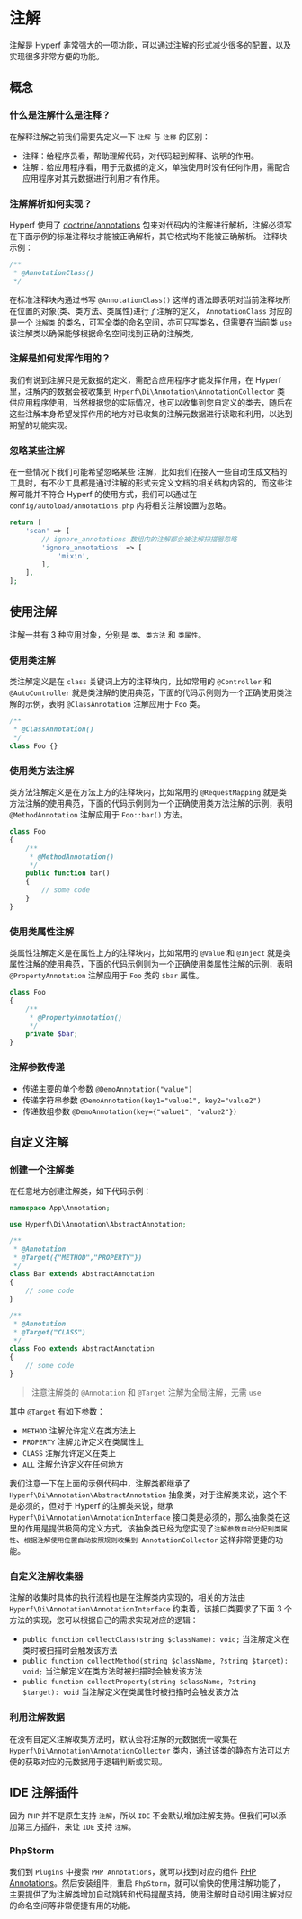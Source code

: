# 注解

注解是 Hyperf 非常强大的一项功能，可以通过注解的形式减少很多的配置，以及实现很多非常方便的功能。

## 概念

### 什么是注解什么是注释？

在解释注解之前我们需要先定义一下 `注解` 与 `注释` 的区别：   
- 注释：给程序员看，帮助理解代码，对代码起到解释、说明的作用。
- 注解：给应用程序看，用于元数据的定义，单独使用时没有任何作用，需配合应用程序对其元数据进行利用才有作用。

### 注解解析如何实现？

Hyperf 使用了 [doctrine/annotations](https://github.com/doctrine/annotations) 包来对代码内的注解进行解析，注解必须写在下面示例的标准注释块才能被正确解析，其它格式均不能被正确解析。
注释块示例：
```php
/**
 * @AnnotationClass()
 */
```
在标准注释块内通过书写 `@AnnotationClass()` 这样的语法即表明对当前注释块所在位置的对象(类、类方法、类属性)进行了注解的定义， `AnnotationClass` 对应的是一个 `注解类` 的类名，可写全类的命名空间，亦可只写类名，但需要在当前类 `use` 该注解类以确保能够根据命名空间找到正确的注解类。

### 注解是如何发挥作用的？

我们有说到注解只是元数据的定义，需配合应用程序才能发挥作用，在 Hyperf 里，注解内的数据会被收集到 `Hyperf\Di\Annotation\AnnotationCollector` 类供应用程序使用，当然根据您的实际情况，也可以收集到您自定义的类去，随后在这些注解本身希望发挥作用的地方对已收集的注解元数据进行读取和利用，以达到期望的功能实现。

### 忽略某些注解

在一些情况下我们可能希望忽略某些 注解，比如我们在接入一些自动生成文档的工具时，有不少工具都是通过注解的形式去定义文档的相关结构内容的，而这些注解可能并不符合 Hyperf 的使用方式，我们可以通过在 `config/autoload/annotations.php` 内将相关注解设置为忽略。

```php
return [
    'scan' => [
        // ignore_annotations 数组内的注解都会被注解扫描器忽略
        'ignore_annotations' => [
            'mixin',
        ],
    ],
];
```

## 使用注解

注解一共有 3 种应用对象，分别是 `类`、`类方法` 和 `类属性`。

### 使用类注解

类注解定义是在 `class` 关键词上方的注释块内，比如常用的 `@Controller` 和 `@AutoController` 就是类注解的使用典范，下面的代码示例则为一个正确使用类注解的示例，表明 `@ClassAnnotation` 注解应用于 `Foo` 类。   
```php
/**
 * @ClassAnnotation()
 */
class Foo {}
```

### 使用类方法注解

类方法注解定义是在方法上方的注释块内，比如常用的 `@RequestMapping` 就是类方法注解的使用典范，下面的代码示例则为一个正确使用类方法注解的示例，表明 `@MethodAnnotation` 注解应用于 `Foo::bar()` 方法。   
```php
class Foo
{
    /**
     * @MethodAnnotation()
     */
    public function bar()
    {
        // some code
    }
}
```

### 使用类属性注解

类属性注解定义是在属性上方的注释块内，比如常用的 `@Value` 和 `@Inject` 就是类属性注解的使用典范，下面的代码示例则为一个正确使用类属性注解的示例，表明 `@PropertyAnnotation` 注解应用于 `Foo` 类的 `$bar` 属性。   
```php
class Foo
{
    /**
     * @PropertyAnnotation()
     */
    private $bar;
}
```

### 注解参数传递

- 传递主要的单个参数 `@DemoAnnotation("value")`
- 传递字符串参数 `@DemoAnnotation(key1="value1", key2="value2")`
- 传递数组参数 `@DemoAnnotation(key={"value1", "value2"})`

## 自定义注解

### 创建一个注解类

在任意地方创建注解类，如下代码示例：    

```php
namespace App\Annotation;

use Hyperf\Di\Annotation\AbstractAnnotation;

/**
 * @Annotation
 * @Target({"METHOD","PROPERTY"})
 */
class Bar extends AbstractAnnotation
{
    // some code
}

/**
 * @Annotation
 * @Target("CLASS")
 */
class Foo extends AbstractAnnotation
{
    // some code
}
```

> 注意注解类的 `@Annotation` 和 `@Target` 注解为全局注解，无需 `use` 

其中 `@Target` 有如下参数：   
- `METHOD` 注解允许定义在类方法上
- `PROPERTY` 注解允许定义在类属性上
- `CLASS` 注解允许定义在类上
- `ALL` 注解允许定义在任何地方

我们注意一下在上面的示例代码中，注解类都继承了 `Hyperf\Di\Annotation\AbstractAnnotation` 抽象类，对于注解类来说，这个不是必须的，但对于 Hyperf 的注解类来说，继承 `Hyperf\Di\Annotation\AnnotationInterface` 接口类是必须的，那么抽象类在这里的作用是提供极简的定义方式，该抽象类已经为您实现了`注解参数自动分配到类属性`、`根据注解使用位置自动按照规则收集到 AnnotationCollector` 这样非常便捷的功能。

### 自定义注解收集器

注解的收集时具体的执行流程也是在注解类内实现的，相关的方法由 `Hyperf\Di\Annotation\AnnotationInterface` 约束着，该接口类要求了下面 3 个方法的实现，您可以根据自己的需求实现对应的逻辑：

- `public function collectClass(string $className): void;` 当注解定义在类时被扫描时会触发该方法
- `public function collectMethod(string $className, ?string $target): void;` 当注解定义在类方法时被扫描时会触发该方法
- `public function collectProperty(string $className, ?string $target): void` 当注解定义在类属性时被扫描时会触发该方法

### 利用注解数据

在没有自定义注解收集方法时，默认会将注解的元数据统一收集在 `Hyperf\Di\Annotation\AnnotationCollector` 类内，通过该类的静态方法可以方便的获取对应的元数据用于逻辑判断或实现。

## IDE 注解插件

因为 `PHP` 并不是原生支持 `注解`，所以 `IDE` 不会默认增加注解支持。但我们可以添加第三方插件，来让 `IDE` 支持 `注解`。

### PhpStorm

我们到 `Plugins` 中搜索 `PHP Annotations`，就可以找到对应的组件 [PHP Annotations](https://github.com/Haehnchen/idea-php-annotation-plugin)。然后安装组件，重启 `PhpStorm`，就可以愉快的使用注解功能了，主要提供了为注解类增加自动跳转和代码提醒支持，使用注解时自动引用注解对应的命名空间等非常便捷有用的功能。
